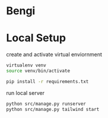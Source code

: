 # Bengi

# Local Setup

create and activate virtual enviornment

```bash
virtualenv venv
source venv/bin/activate

pip install -r requirements.txt
```

run local server
```bash
python src/manage.py runserver
python src/manage.py tailwind start
```